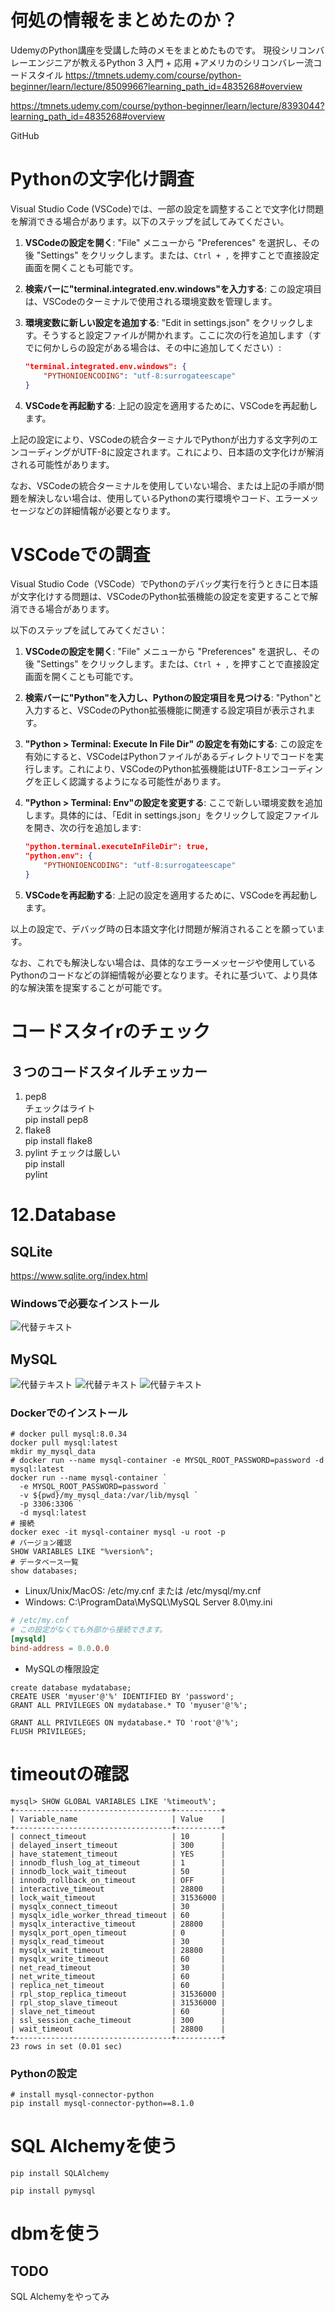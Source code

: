 # 何処の情報をまとめたのか？

UdemyのPython講座を受講した時のメモをまとめたものです。
現役シリコンバレーエンジニアが教えるPython 3 入門 + 応用 +アメリカのシリコンバレー流コードスタイル
https://tmnets.udemy.com/course/python-beginner/learn/lecture/8509966?learning_path_id=4835268#overview

https://tmnets.udemy.com/course/python-beginner/learn/lecture/8393044?learning_path_id=4835268#overview

GitHub



# Pythonの文字化け調査
Visual Studio Code (VSCode)では、一部の設定を調整することで文字化け問題を解消できる場合があります。以下のステップを試してみてください。

1. **VSCodeの設定を開く**: "File" メニューから "Preferences" を選択し、その後 "Settings" をクリックします。または、`Ctrl + ,` を押すことで直接設定画面を開くことも可能です。

2. **検索バーに"terminal.integrated.env.windows"を入力する**: この設定項目は、VSCodeのターミナルで使用される環境変数を管理します。

3. **環境変数に新しい設定を追加する**: "Edit in settings.json" をクリックします。そうすると設定ファイルが開かれます。ここに次の行を追加します（すでに何かしらの設定がある場合は、その中に追加してください）:

    ```json
    "terminal.integrated.env.windows": {
        "PYTHONIOENCODING": "utf-8:surrogateescape"
    }
    ```

4. **VSCodeを再起動する**: 上記の設定を適用するために、VSCodeを再起動します。

上記の設定により、VSCodeの統合ターミナルでPythonが出力する文字列のエンコーディングがUTF-8に設定されます。これにより、日本語の文字化けが解消される可能性があります。

なお、VSCodeの統合ターミナルを使用していない場合、または上記の手順が問題を解決しない場合は、使用しているPythonの実行環境やコード、エラーメッセージなどの詳細情報が必要となります。


# VSCodeでの調査
Visual Studio Code（VSCode）でPythonのデバッグ実行を行うときに日本語が文字化けする問題は、VSCodeのPython拡張機能の設定を変更することで解消できる場合があります。

以下のステップを試してみてください：

1. **VSCodeの設定を開く**: "File" メニューから "Preferences" を選択し、その後 "Settings" をクリックします。または、`Ctrl + ,` を押すことで直接設定画面を開くことも可能です。

2. **検索バーに"Python"を入力し、Pythonの設定項目を見つける**: "Python"と入力すると、VSCodeのPython拡張機能に関連する設定項目が表示されます。

3. **"Python > Terminal: Execute In File Dir" の設定を有効にする**: この設定を有効にすると、VSCodeはPythonファイルがあるディレクトリでコードを実行します。これにより、VSCodeのPython拡張機能はUTF-8エンコーディングを正しく認識するようになる可能性があります。

4. **"Python > Terminal: Env"の設定を変更する**: ここで新しい環境変数を追加します。具体的には、「Edit in settings.json」をクリックして設定ファイルを開き、次の行を追加します:

    ```json
    "python.terminal.executeInFileDir": true,
    "python.env": {
        "PYTHONIOENCODING": "utf-8:surrogateescape"
    }
    ```

5. **VSCodeを再起動する**: 上記の設定を適用するために、VSCodeを再起動します。

以上の設定で、デバッグ時の日本語文字化け問題が解消されることを願っています。

なお、これでも解決しない場合は、具体的なエラーメッセージや使用しているPythonのコードなどの詳細情報が必要となります。それに基づいて、より具体的な解決策を提案することが可能です。


# コードスタイrのチェック
## ３つのコードスタイルチェッカー
1. pep8  
チェックはライト  
pip install pep8
1. flake8  
pip install flake8
1. pylint
チェックは厳しい  
pip install  
pylint


# 12.Database
## SQLite
https://www.sqlite.org/index.html
### Windowsで必要なインストール
![代替テキスト](./Images/SQLiteSetup.png)
## MySQL
![代替テキスト](./Images/MySQLSetup1.png)
![代替テキスト](./Images/MySQLSetup2.png)
![代替テキスト](./Images/MySQLSetup3.png)
### Dockerでのインストール
```
# docker pull mysql:8.0.34
docker pull mysql:latest
mkdir my_mysql_data
# docker run --name mysql-container -e MYSQL_ROOT_PASSWORD=password -d mysql:latest
docker run --name mysql-container `
  -e MYSQL_ROOT_PASSWORD=password `
  -v ${pwd}/my_mysql_data:/var/lib/mysql `
  -p 3306:3306 `
  -d mysql:latest
# 接続
docker exec -it mysql-container mysql -u root -p
# バージョン確認
SHOW VARIABLES LIKE "%version%";
# データベース一覧
show databases;
```
* Linux/Unix/MacOS: /etc/my.cnf または /etc/mysql/my.cnf
* Windows: C:\ProgramData\MySQL\MySQL Server 8.0\my.ini
```conf
# /etc/my.cnf
# この設定がなくても外部から接続できます。
[mysqld]
bind-address = 0.0.0.0
```
* MySQLの権限設定
```
create database mydatabase;
CREATE USER 'myuser'@'%' IDENTIFIED BY 'password';
GRANT ALL PRIVILEGES ON mydatabase.* TO 'myuser'@'%';

GRANT ALL PRIVILEGES ON mydatabase.* TO 'root'@'%';
FLUSH PRIVILEGES;
```
# timeoutの確認
```
mysql> SHOW GLOBAL VARIABLES LIKE '%timeout%';
+-----------------------------------+----------+
| Variable_name                     | Value    |
+-----------------------------------+----------+
| connect_timeout                   | 10       |
| delayed_insert_timeout            | 300      |
| have_statement_timeout            | YES      |
| innodb_flush_log_at_timeout       | 1        |
| innodb_lock_wait_timeout          | 50       |
| innodb_rollback_on_timeout        | OFF      |
| interactive_timeout               | 28800    |
| lock_wait_timeout                 | 31536000 |
| mysqlx_connect_timeout            | 30       |
| mysqlx_idle_worker_thread_timeout | 60       |
| mysqlx_interactive_timeout        | 28800    |
| mysqlx_port_open_timeout          | 0        |
| mysqlx_read_timeout               | 30       |
| mysqlx_wait_timeout               | 28800    |
| mysqlx_write_timeout              | 60       |
| net_read_timeout                  | 30       |
| net_write_timeout                 | 60       |
| replica_net_timeout               | 60       |
| rpl_stop_replica_timeout          | 31536000 |
| rpl_stop_slave_timeout            | 31536000 |
| slave_net_timeout                 | 60       |
| ssl_session_cache_timeout         | 300      |
| wait_timeout                      | 28800    |
+-----------------------------------+----------+
23 rows in set (0.01 sec)
```

### Pythonの設定
```
# install mysql-connector-python
pip install mysql-connector-python==8.1.0
```


# SQL Alchemyを使う

```
pip install SQLAlchemy

pip install pymysql

```
# dbmを使う

## TODO
SQL Alchemyをやってみ

